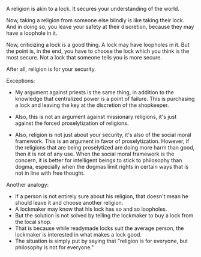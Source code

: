 A religion is akin to a lock. It secures your understanding of the world.

Now, taking a religion from someone else blindly is like taking their lock.
And in doing so, you leave your safety at their discretion, because they may have a loophole in it.

Now, criticizing a lock is a good thing. A lock may have loopholes in it.
But the point is, in the end, you have to choose the lock which you think is the most secure.
Not a lock that someone tells you is more secure.

After all, religion is for your security.

Exceptions:
- My argument against priests is the same thing, in addition to the knowledge that centralized power is a point of failure. This is purchasing a lock and leaving the key at the discretion of the shopkeeper.
- Also, this is not an argument against missionary religions, it's just against the forced proselytization of religions.

- Also, religion is not just about your security, it's also of the social moral framework. This is an argument in favor of proselytization. However, if the religions that are being proselytized are doing more harm than good, then it is not of any use. When the social moral framework is the concern, it is better for intelligent beings to stick to philosophy than dogma, especially when the dogmas limit rights in certain ways that is not in line with free thought.

Another analogy:
- If a person is not entirely sure about his religion, that doesn't mean he should leave it and choose another religion.
- A lockmaker may know that his lock has so and so loopholes.
- But the solution is not solved by telling the lockmaker to buy a lock from the local shop.
- That is because while readymade locks suit the average person, the lockmaker is interested in what makes a lock good.
- The situation is simply put by saying that "religion is for everyone, but philosophy is not for everyone."
